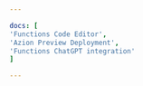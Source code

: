 ```yaml
---

docs: [
'Functions Code Editor',
'Azion Preview Deployment',
'Functions ChatGPT integration'
]

---
```


